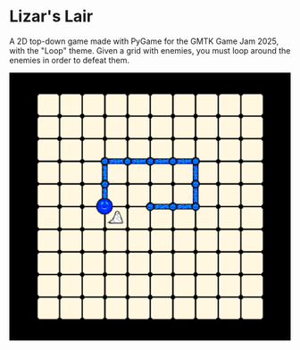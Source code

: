 # Lizar's Lair

A 2D top-down game made with PyGame for the GMTK Game Jam 2025, with the "Loop"
theme. Given a grid with enemies, you must loop around the enemies in order to
defeat them.

![asd](./.github/images/screenshot.png)
